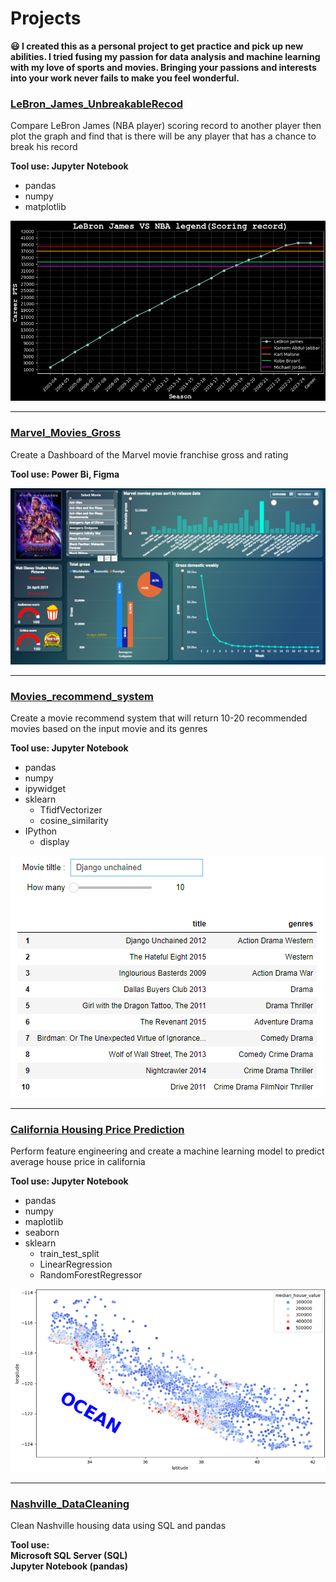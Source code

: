 # Projects
**😃 I created this as a personal project to get practice and pick up new abilities. I tried fusing my passion for data analysis and machine learning with my love of sports and movies. Bringing your passions and interests into your work never fails to make you feel wonderful.**

### [LeBron_James_UnbreakableRecod](https://github.com/NaeveBoontham/project/tree/main/LeBron_James_UnbreakableRecord)
Compare LeBron James (NBA player) scoring record to another player then plot the graph and find that is there will be any player that has a chance to break his record

**Tool use: Jupyter Notebook**
  - pandas
  - numpy
  - matplotlib

![preview_pic_lebron](https://github.com/NaeveBoontham/project/blob/main/LeBron_James_UnbreakableRecord/LeBron_preview.png)

---
### [Marvel_Movies_Gross](https://github.com/NaeveBoontham/project/tree/main/Marvel_Movies_Gross)
Create a Dashboard of the Marvel movie franchise gross and rating

**Tool use: Power Bi, Figma**

![preview_pic_gross](https://github.com/NaeveBoontham/project/blob/main/Marvel_Movies_Gross/Preview.png)

---
### [Movies_recommend_system](https://github.com/NaeveBoontham/project/tree/main/Movies_recommend_system)
Create a movie recommend system that will return 10-20 recommended movies based on the input movie and its genres

**Tool use: Jupyter Notebook**
  - pandas
  - numpy
  - ipywidget
  - sklearn
    - TfidfVectorizer
    - cosine_similarity
  - IPython
    - display

![preview_pic_recommend](https://github.com/NaeveBoontham/project/blob/main/Movies_recommend_system/recommend_preview.png)

---
### [California Housing Price Prediction](https://github.com/NaeveBoontham/project/tree/main/California_Housing_Price_Prediction)
Perform feature engineering and create a machine learning model to predict average house price in california

**Tool use: Jupyter Notebook**
- pandas
- numpy
- maplotlib
- seaborn
- sklearn
  - train_test_split
  - LinearRegression
  - RandomForestRegressor
 
![California](https://github.com/NaeveBoontham/project/blob/main/California_Housing_Price_Prediction/California_housing.png)

---
### [Nashville_DataCleaning](https://github.com/NaeveBoontham/project/tree/main/Nashville_DataCleaing)
Clean Nashville housing data using SQL and pandas

**Tool use:**  
**Microsoft SQL Server (SQL)**  
**Jupyter Notebook (pandas)**  

